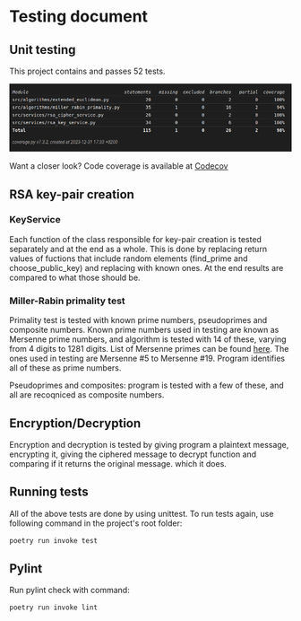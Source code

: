 # Testing document

## Unit testing

This project contains and passes 52 tests.

![coverage](https://github.com/jhakkari/tiralabra-RSA/blob/master/documentation/pictures/coverage_report.png)

Want a closer look? Code coverage is available at [Codecov](https://app.codecov.io/gh/jhakkari/tiralabra-RSA)

## RSA key-pair creation

### KeyService

Each function of the class responsible for key-pair creation is tested separately and at the end as a whole. This is done by replacing return values of fuctions that include random elements (find_prime and choose_public_key) and replacing with known ones. At the end results are compared to what those should be. 

### Miller-Rabin primality test

Primality test is tested with known prime numbers, pseudoprimes and composite numbers. Known prime numbers used in testing are known as Mersenne prime numbers, and algorithm is tested with 14 of these, varying from 4 digits to 1281 digits. List of Mersenne primes can be found [here](https://www.mersenne.org/primes/). The ones used in testing are Mersenne #5 to Mersenne #19. Program identifies all of these as prime numbers.

Pseudoprimes and composites: program is tested with a few of these, and all are recoqniced as composite numbers.

## Encryption/Decryption

Encryption and decryption is tested by giving program a plaintext message, encrypting it, giving the ciphered message to decrypt function and comparing if it returns the original message. which it does.

## Running tests

All of the above tests are done by using unittest. To run tests again, use following command in the project's root folder:

```bash
poetry run invoke test
```

## Pylint

Run pylint check with command:

```bash
poetry run invoke lint
```

